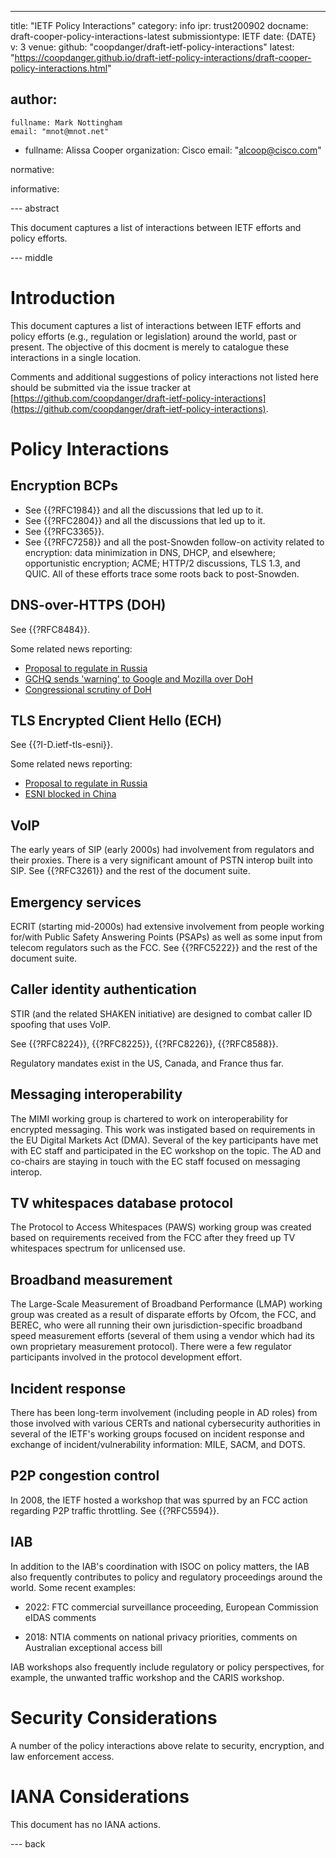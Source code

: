 ---
title: "IETF Policy Interactions"
category: info
ipr: trust200902
docname: draft-cooper-policy-interactions-latest
submissiontype: IETF
date: {DATE}
v: 3
venue:
  github: "coopdanger/draft-ietf-policy-interactions"
  latest: "https://coopdanger.github.io/draft-ietf-policy-interactions/draft-cooper-policy-interactions.html"

author:
 -
    fullname: Mark Nottingham
    email: "mnot@mnot.net"
 -
    fullname: Alissa Cooper
    organization: Cisco
    email: "alcoop@cisco.com"

normative:

informative:

--- abstract

This document captures a list of interactions between IETF efforts and policy efforts.


--- middle

# Introduction

This document captures a list of interactions between IETF efforts and policy efforts (e.g., regulation or legislation) around the world, past or present. The objective of this docment is merely to catalogue these interactions in a single location.

Comments and additional suggestions of policy interactions not listed here should be submitted via the issue tracker at [https://github.com/coopdanger/draft-ietf-policy-interactions](https://github.com/coopdanger/draft-ietf-policy-interactions).

# Policy Interactions

## Encryption BCPs

- See {{?RFC1984}} and all the discussions that led up to it.
- See {{?RFC2804}} and all the discussions that led up to it.
- See {{?RFC3365}}.
- See {{?RFC7258}} and all the post-Snowden follow-on activity related to encryption: data minimization in DNS, DHCP, and elsewhere; opportunistic encryption; ACME; HTTP/2 discussions, TLS 1.3, and QUIC. All of these efforts trace some roots back to post-Snowden.

## DNS-over-HTTPS (DOH)

See {{?RFC8484}}.

Some related news reporting:
* [Proposal to regulate in Russia](https://www.zdnet.com/article/russia-wants-to-ban-the-use-of-secure-protocols-such-as-tls-1-3-doh-dot-esni/)
* [GCHQ sends 'warning' to Google and Mozilla over DoH](https://www.telegraph.co.uk/news/2019/05/31/gchq-warns-google-mozilla-plans-encrypted-browsers/)
* [Congressional scrutiny of DoH](https://hub.packtpub.com/googles-dns-over-https-encryption-plan-faces-scrutiny-from-isps-and-the-congress/)

## TLS Encrypted Client Hello (ECH)

See {{?I-D.ietf-tls-esni}}.

Some related news reporting:
* [Proposal to regulate in Russia](https://www.zdnet.com/article/russia-wants-to-ban-the-use-of-secure-protocols-such-as-tls-1-3-doh-dot-esni/)
* [ESNI blocked in China](https://www.zdnet.com/article/china-is-now-blocking-all-encrypted-https-traffic-using-tls-1-3-and-esni/)

## VoIP

The early years of SIP (early 2000s) had involvement from regulators and their proxies. There is a very significant amount of PSTN interop built into SIP. See {{?RFC3261}} and the rest of the document suite.

## Emergency services

ECRIT (starting mid-2000s) had extensive involvement from people working for/with Public Safety Answering Points (PSAPs) as well as some input from telecom regulators such as the FCC. See {{?RFC5222}} and the rest of the document suite.

## Caller identity authentication

STIR (and the related SHAKEN initiative) are designed to combat caller ID spoofing that uses VoIP.

See {{?RFC8224}}, {{?RFC8225}}, {{?RFC8226}}, {{?RFC8588}}.

Regulatory mandates exist in the US, Canada, and France thus far.

## Messaging interoperability

The MIMI working group is chartered to work on interoperability for encrypted messaging. This work was instigated based on requirements in the EU Digital Markets Act (DMA). Several of the key participants have met with EC staff and participated in the EC workshop on the topic. The AD and co-chairs are staying in touch with the EC staff focused on messaging interop.

## TV whitespaces database protocol

The Protocol to Access Whitespaces (PAWS) working group was created based on requirements received from the FCC after they freed up TV whitespaces spectrum for unlicensed use.

## Broadband measurement

The Large-Scale Measurement of Broadband Performance (LMAP) working group was created as a result of disparate efforts by Ofcom, the FCC, and BEREC, who were all running their own jurisdiction-specific broadband speed measurement efforts (several of them using a vendor which had its own proprietary measurement protocol). There were a few regulator participants involved in the protocol development effort.

## Incident response

There has been long-term involvement (including people in AD roles) from those involved with various CERTs and national cybersecurity authorities in several of the IETF's working groups focused on incident response and exchange of incident/vulnerability information: MILE, SACM, and DOTS.

## P2P congestion control

In 2008, the IETF hosted a workshop that was spurred by an FCC action regarding P2P traffic throttling. See {{?RFC5594}}.

## IAB

In addition to the IAB's coordination with ISOC on policy matters, the IAB also frequently contributes to policy and regulatory proceedings around the world. Some recent examples:

- 2022: FTC commercial surveillance proceeding, European Commission eIDAS comments

- 2018: NTIA comments on national privacy priorities, comments on Australian exceptional access bill

IAB workshops also frequently include regulatory or policy perspectives, for example, the unwanted traffic workshop and the CARIS workshop.

# Security Considerations

A number of the policy interactions above relate to security, encryption, and law enforcement access.


# IANA Considerations

This document has no IANA actions.


--- back

